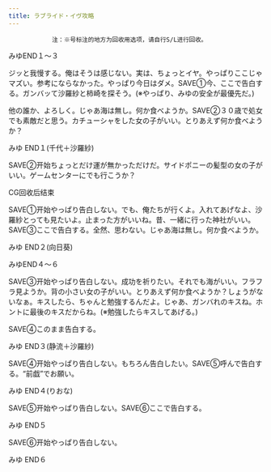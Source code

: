 ```yaml
---
title: ラブライド・イヴ攻略
---
```


                注：※号标注的地方为回收用选项，请自行S/L进行回收。

みゆEND１～３

ジッと我慢する。俺はそうは感じない。実は、ちょっとイヤ。やっぱりここじゃマズい。参考にならなかった。やっぱり今日はダメ。SAVE①今、ここで告白する。ガンバッて沙羅紗と柿崎を探そう。(※やっぱり、みゆの安全が最優先だ。)

他の誰か、よろしく。じゃあ海は無し。何か食べようか。SAVE②３０歳で処女でも素敵だと思う。カチューシャをした女の子がいい。とりあえず何か食べようか？

みゆ END１(千代＋沙羅紗)

SAVE②开始ちょっとだけ運が無かっただけだ。サイドポニーの髪型の女の子がいい。ゲームセンターにでも行こうか？

CG回收后结束

SAVE①开始やっぱり告白しない。でも、俺たちが行くよ。入れてあげなよ、沙羅紗とっても見たいよ。止まった方がいいね。昔、一緒に行った神社がいい。SAVE③ここで告白する。全然、思わない。じゃあ海は無し。何か食べようか。

みゆ END２(向日葵)

みゆEND４～６

SAVE③开始やっぱり告白しない。成功を祈りたい。それでも海がいい。フラフラ見ようか。背の小さい女の子がいい。とりあえず何か食べようか？しょうがないなぁ。キスしたら、ちゃんと勉強するんだよ。じゃあ、ガンバれのキスね。ホントに最後のキスだからね。(※勉強したらキスしてあげる。)

SAVE④このまま告白する。

みゆ END３(静流＋沙羅紗)

SAVE④开始やっぱり告白しない。もちろん告白したい。SAVE⑤呼んで告白する。“前戯”でお願い。

みゆ END４(りおな)

SAVE⑤开始やっぱり告白しない。SAVE⑥ここで告白する。

みゆ END５

SAVE⑥开始やっぱり告白しない。

みゆ END６
              
